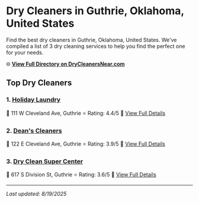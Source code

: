 # Dry Cleaners in Guthrie, Oklahoma, United States

Find the best dry cleaners in Guthrie, Oklahoma, United States. We've compiled a list of 3 dry cleaning services to help you find the perfect one for your needs.

🌐 **[View Full Directory on DryCleanersNear.com](https://drycleanersnear.com/city/US/Oklahoma/Guthrie)**

## Top Dry Cleaners

### 1. [Holiday Laundry](https://drycleanersnear.com/dryCleaner/686c7baa4f42799737d40e27/holiday-laundry)
📍 111 W Cleveland Ave, Guthrie
⭐ Rating: 4.4/5
🔗 [View Full Details](https://drycleanersnear.com/dryCleaner/686c7baa4f42799737d40e27/holiday-laundry)

### 2. [Dean's Cleaners](https://drycleanersnear.com/dryCleaner/686c7ba84f42799737d40dea/dean-s-cleaners)
📍 122 E Cleveland Ave, Guthrie
⭐ Rating: 3.9/5
🔗 [View Full Details](https://drycleanersnear.com/dryCleaner/686c7ba84f42799737d40dea/dean-s-cleaners)

### 3. [Dry Clean Super Center](https://drycleanersnear.com/dryCleaner/686c7ba64f42799737d40dac/dry-clean-super-center)
📍 617 S Division St, Guthrie
⭐ Rating: 3.6/5
🔗 [View Full Details](https://drycleanersnear.com/dryCleaner/686c7ba64f42799737d40dac/dry-clean-super-center)


---

*Last updated: 8/19/2025*
